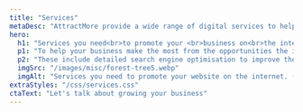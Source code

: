 ```yaml
---
title: "Services"
metaDesc: "AttractMore provide a wide range of digital services to help you make the most of your website and your investment in digital technologies."
hero:
  h1: "Services you need<br>to promote your <br>business on<br>the internet"
  p1: "To help your business make the most from the opportunities the internet offers, we provide a wide range of professional services to our clients."
  p2: "These include detailed search engine optimisation to improve the visibility of your organisation online and creative design to help you stand out from the crowd."
  imgSrc: "/images/misc/forest-tree5.webp"
  imgAlt: "Services you need to promote your website on the internet. (Photo by Pixabay from Pexels: https://www.pexels.com/photo/tree-with-brunch-and-green-leaves-during-sunset-70365/)"
extraStyles: "/css/services.css"
ctaText: "Let's talk about growing your business"
---
```

